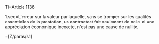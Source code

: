Ti=Article 1136

1.sec=L'erreur sur la valeur par laquelle, sans se tromper sur les qualités essentielles de la prestation, un contractant fait seulement de celle-ci une appréciation économique inexacte, n'est pas une cause de nullité.

=[Z/paras/s1]